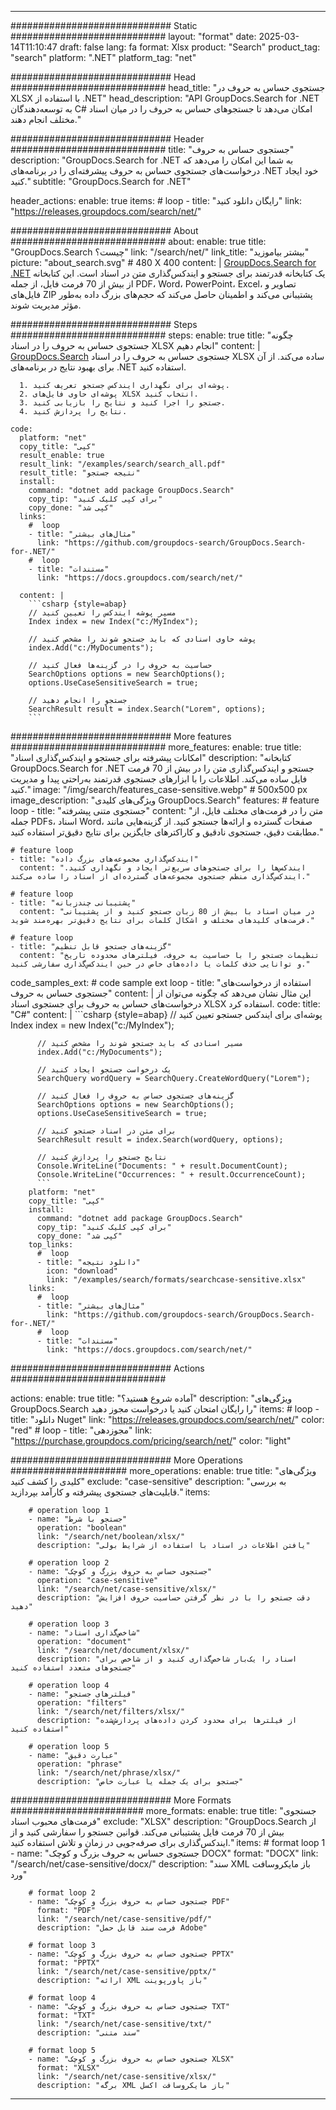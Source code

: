 
---
############################# Static ############################
layout: "format"
date:  2025-03-14T11:10:47
draft: false
lang: fa
format: Xlsx
product: "Search"
product_tag: "search"
platform: ".NET"
platform_tag: "net"

############################# Head ############################
head_title: "جستجوی حساس به حروف در XLSX با استفاده از .NET"
head_description: "API GroupDocs.Search for .NET به توسعه‌دهندگان C# امکان می‌دهد تا جستجوهای حساس به حروف را در میان اسناد مختلف انجام دهند."

############################# Header ############################
title: "جستجوی حساس به حروف" 
description: "GroupDocs.Search for .NET به شما این امکان را می‌دهد که درخواست‌های جستجوی حساس به حروف پیشرفته‌ای را در برنامه‌های .NET خود ایجاد کنید."
subtitle: "GroupDocs.Search for .NET" 

header_actions:
  enable: true
  items:
    #  loop
    - title: "رایگان دانلود کنید"
      link: "https://releases.groupdocs.com/search/net/"
      
############################# About ############################
about:
    enable: true
    title: "GroupDocs.Search چیست؟"
    link: "/search/net/"
    link_title: "بیشتر بیاموزید"
    picture: "about_search.svg" # 480 X 400
    content: |
       [GroupDocs.Search for .NET](/search/net/) یک کتابخانه قدرتمند برای جستجو و ایندکس‌گذاری متن در اسناد است. این کتابخانه از بیش از 70 فرمت فایل، از جمله PDF، Word، PowerPoint، Excel، تصاویر و فایل‌های ZIP پشتیبانی می‌کند و اطمینان حاصل می‌کند که حجم‌های بزرگ داده به‌طور مؤثر مدیریت شوند.

############################# Steps ############################
steps:
    enable: true
    title: "چگونه جستجوی حساس به حروف را در اسناد XLSX انجام دهیم"
    content: |
      [GroupDocs.Search](/search/net/) جستجوی حساس به حروف را در اسناد XLSX ساده می‌کند. از آن برای بهبود نتایج در برنامه‌های .NET استفاده کنید.
      
      1. پوشه‌ای برای نگهداری ایندکس جستجو تعریف کنید.
      2. پوشه‌ای حاوی فایل‌های XLSX انتخاب کنید.
      3. جستجو را اجرا کنید و نتایج را بازیابی کنید.
      4. نتایج را پردازش کنید.
   
    code:
      platform: "net"
      copy_title: "کپی"
      result_enable: true
      result_link: "/examples/search/search_all.pdf"
      result_title: "نتیجه جستجو"
      install:
        command: "dotnet add package GroupDocs.Search"
        copy_tip: "برای کپی کلیک کنید"
        copy_done: "کپی شد"
      links:
        #  loop
        - title: "مثال‌های بیشتر"
          link: "https://github.com/groupdocs-search/GroupDocs.Search-for-.NET/"
        #  loop
        - title: "مستندات"
          link: "https://docs.groupdocs.com/search/net/"
          
      content: |
        ```csharp {style=abap}
        // مسیر پوشه ایندکس را تعیین کنید
        Index index = new Index("c:/MyIndex");

        // پوشه حاوی اسنادی که باید جستجو شوند را مشخص کنید
        index.Add("c:/MyDocuments");

        // حساسیت به حروف را در گزینه‌ها فعال کنید
        SearchOptions options = new SearchOptions();
        options.UseCaseSensitiveSearch = true;

        // جستجو را انجام دهید
        SearchResult result = index.Search("Lorem", options);
        ```            

############################# More features ############################
more_features:
  enable: true
  title: "امکانات پیشرفته برای جستجو و ایندکس‌گذاری اسناد"
  description: "کتابخانه GroupDocs.Search for .NET جستجو و ایندکس‌گذاری متن را در بیش از 70 فرمت فایل ساده می‌کند. اطلاعات را با ابزارهای جستجوی قدرتمند به‌راحتی پیدا و مدیریت کنید."
  image: "/img/search/features_case-sensitive.webp" # 500x500 px
  image_description: "ویژگی‌های کلیدی GroupDocs.Search"
  features:
    # feature loop
    - title: "جستجوی متنی پیشرفته"
      content: "متن را در فرمت‌های مختلف فایل، از جمله PDFs، اسناد Word، صفحات گسترده و ارائه‌ها جستجو کنید. از گزینه‌هایی مانند مطابقت دقیق، جستجوی نادقیق و کاراکترهای جایگزین برای نتایج دقیق‌تر استفاده کنید."

    # feature loop
    - title: "ایندکس‌گذاری مجموعه‌های بزرگ داده"
      content: "ایندکس‌ها را برای جستجوهای سریع‌تر ایجاد و نگهداری کنید. ایندکس‌گذاری منظم جستجوی مجموعه‌های گسترده‌ای از اسناد را ساده می‌کند."

    # feature loop
    - title: "پشتیبانی چندزبانه"
      content: "در میان اسناد با بیش از 80 زبان جستجو کنید و از پشتیبانی فرمت‌های کلیدهای مختلف و اشکال کلمات برای نتایج دقیق‌تر بهره‌مند شوید."

    # feature loop
    - title: "گزینه‌های جستجو قابل تنظیم"
      content: "تنظیمات جستجو را با حساسیت به حروف، فیلترهای محدوده تاریخ و توانایی حذف کلمات یا داده‌های خاص در حین ایندکس‌گذاری سفارشی کنید."
      
  code_samples_ext:
    # code sample ext loop
    - title: "استفاده از درخواست‌های جستجوی حساس به حروف"
      content: |
        این مثال نشان می‌دهد که چگونه می‌توان از درخواست‌های حساس به حروف برای جستجوی اسناد XLSX استفاده کرد.
      code:
        title: "C#"
        content: |
          ```csharp {style=abap}
          // پوشه‌ای برای ایندکس جستجو تعیین کنید
          Index index = new Index("c:/MyIndex");
              
          // مسیر اسنادی که باید جستجو شوند را مشخص کنید
          index.Add("c:/MyDocuments");

          // یک درخواست جستجو ایجاد کنید
          SearchQuery wordQuery = SearchQuery.CreateWordQuery("Lorem");

          // گزینه‌های جستجوی حساس به حروف را فعال کنید
          SearchOptions options = new SearchOptions();
          options.UseCaseSensitiveSearch = true;

          // برای متن در اسناد جستجو کنید
          SearchResult result = index.Search(wordQuery, options);
          
          // نتایج جستجو را پردازش کنید
          Console.WriteLine("Documents: " + result.DocumentCount);
          Console.WriteLine("Occurrences: " + result.OccurrenceCount);
          ```
        platform: "net"
        copy_title: "کپی"
        install:
          command: "dotnet add package GroupDocs.Search"
          copy_tip: "برای کپی کلیک کنید"
          copy_done: "کپی شد"
        top_links:
          #  loop
          - title: "دانلود نتیجه"
            icon: "download"
            link: "/examples/search/formats/searchcase-sensitive.xlsx"
        links:
          #  loop
          - title: "مثال‌های بیشتر"
            link: "https://github.com/groupdocs-search/GroupDocs.Search-for-.NET/"
          #  loop
          - title: "مستندات"
            link: "https://docs.groupdocs.com/search/net/"
            

            


############################# Actions ############################

actions:
  enable: true
  title: "آماده شروع هستید؟"
  description: "ویژگی‌های GroupDocs.Search را رایگان امتحان کنید یا درخواست مجوز دهید"
  items:
    #  loop
    - title: "دانلود Nuget"
      link: "https://releases.groupdocs.com/search/net/"
      color: "red"
        #  loop
    - title: "مجوزدهی"
      link: "https://purchase.groupdocs.com/pricing/search/net/"
      color: "light"


############################# More Operations #####################
more_operations:
    enable: true
    title: "ویژگی‌های کلیدی را کشف کنید"
    exclude: "case-sensitive"
    description: "به بررسی قابلیت‌های جستجوی پیشرفته و کارآمد بپردازید."
    items: 
          
        # operation loop 1
        - name: "جستجو با شرط"
          operation: "boolean"
          link: "/search/net/boolean/xlsx/"
          description: "یافتن اطلاعات در اسناد با استفاده از شرایط بولی"

        # operation loop 2
        - name: "جستجوی حساس به حروف بزرگ و کوچک"
          operation: "case-sensitive"
          link: "/search/net/case-sensitive/xlsx/"
          description: "دقت جستجو را با در نظر گرفتن حساسیت حروف افزایش دهید"

        # operation loop 3
        - name: "شاخص‌گذاری اسناد"
          operation: "document"
          link: "/search/net/document/xlsx/"
          description: "اسناد را یک‌بار شاخص‌گذاری کنید و از شاخص برای جستجوهای متعدد استفاده کنید"

        # operation loop 4
        - name: "فیلترهای جستجو"
          operation: "filters"
          link: "/search/net/filters/xlsx/"
          description: "از فیلترها برای محدود کردن داده‌های پردازش‌شده استفاده کنید"

        # operation loop 5
        - name: "عبارت دقیق"
          operation: "phrase"
          link: "/search/net/phrase/xlsx/"
          description: "جستجو برای یک جمله یا عبارت خاص"
          
        
          
############################# More Formats ########################
more_formats:
    enable: true
    title: "جستجوی فرمت‌های محبوب اسناد"
    exclude: "XLSX"
    description: "GroupDocs.Search از بیش از 70 فرمت فایل پشتیبانی می‌کند. قوانین جستجو را سفارشی کنید و از ایندکس‌گذاری برای صرفه‌جویی در زمان و تلاش استفاده کنید."
    items: 
        # format loop 1
        - name: "جستجوی حساس به حروف بزرگ و کوچک DOCX"
          format: "DOCX"
          link: "/search/net/case-sensitive/docx/"
          description: "سند XML باز مایکروسافت ورد"
          
        # format loop 2
        - name: "جستجوی حساس به حروف بزرگ و کوچک PDF"
          format: "PDF"
          link: "/search/net/case-sensitive/pdf/"
          description: "فرمت سند قابل حمل Adobe"
          
        # format loop 3
        - name: "جستجوی حساس به حروف بزرگ و کوچک PPTX"
          format: "PPTX"
          link: "/search/net/case-sensitive/pptx/"
          description: "ارائه XML باز پاورپوینت"

        # format loop 4
        - name: "جستجوی حساس به حروف بزرگ و کوچک TXT"
          format: "TXT"
          link: "/search/net/case-sensitive/txt/"
          description: "سند متنی"
          
        # format loop 5
        - name: "جستجوی حساس به حروف بزرگ و کوچک XLSX"
          format: "XLSX"
          link: "/search/net/case-sensitive/xlsx/"
          description: "برگه XML باز مایکروسافت اکسل"
  

---